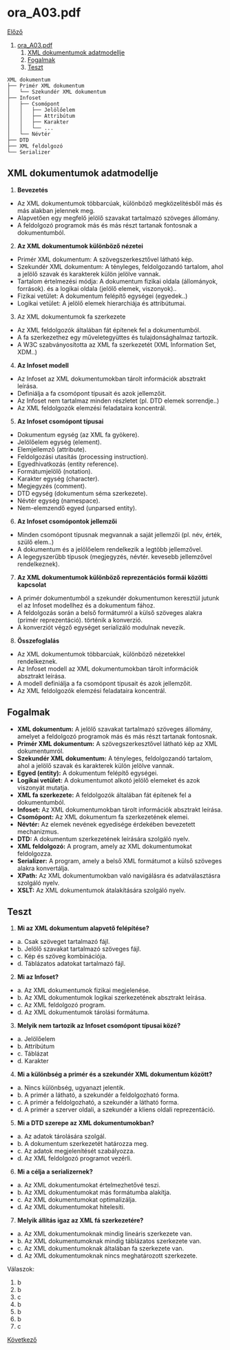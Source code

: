 # ora_A03.pdf

[Előző](2.md)

1. [ora\_A03.pdf](#ora_a03pdf)
   1. [XML dokumentumok adatmodellje](#xml-dokumentumok-adatmodellje)
   2. [Fogalmak](#fogalmak)
   3. [Teszt](#teszt)


```
XML dokumentum
├── Primér XML dokumentum
│   └── Szekundér XML dokumentum
├── Infoset
│   ├── Csomópont
│   │   ├── Jelölőelem
│   │   ├── Attribútum
│   │   ├── Karakter
│   │   └── ...
│   └── Névtér
├── DTD
├── XML feldolgozó
└── Serializer
```

## XML dokumentumok adatmodellje

1. **Bevezetés**
- Az XML dokumentumok többarcúak, különböző megközelítésből más és más alakban jelennek meg.
- Alapvetően egy megfelő jelölő szavakat tartalmazó szöveges állomány.
- A feldolgozó programok más és más részt tartanak fontosnak a dokumentumból.

2. **Az XML dokumentumok különböző nézetei**
- Primér XML dokumentum: A szövegszerkesztővel látható kép.
- Szekundér XML dokumentum: A tényleges, feldolgozandó tartalom, ahol a jelölő szavak és karakterek külön jelölve vannak.
- Tartalom értelmezési módja: A dokumentum fizikai oldala (állományok, források). és a logikai oldala (jelölő elemek, viszonyok)..
- Fizikai vetület: A dokumentum felépítő egységei (egyedek..)
- Logikai vetület: A jelölő elemek hierarchiája és attribútumai.

3. Az XML dokumentumok fa szerkezete
- Az XML feldolgozók általában fát építenek fel a dokumentumból.
- A fa szerkezethez egy műveletegyüttes és tulajdonsághalmaz tartozik.
- A W3C szabványosította az XML fa szerkezetét (XML Information Set, XDM..)

4. **Az Infoset modell**
- Az Infoset az XML dokumentumokban tárolt információk absztrakt leírása.
- Definiálja a fa csomópont típusait és azok jellemzőit.
- Az Infoset nem tartalmaz minden részletet (pl. DTD elemek sorrendje..)
- Az XML feldolgozók elemzési feladataira koncentrál.

5. **Az Infoset csomópont típusai**
- Dokumentum egység (az XML fa gyökere).
- Jelölőelem egység (element).
- Elemjellemző (attribute).
- Feldolgozási utasítás (processing instruction).
- Egyedhivatkozás (entity reference).
- Formátumjelölő (notation).
- Karakter egység (character).
- Megjegyzés (comment).
- DTD egység (dokumentum séma szerkezete).
- Névtér egység (namespace).
- Nem-elemzendő egyed (unparsed entity).

6. **Az Infoset csomópontok jellemzői**
- Minden csomópont típusnak megvannak a saját jellemzői (pl. név, érték, szülő elem..)
- A dokumentum és a jelölőelem rendelkezik a legtöbb jellemzővel.
- A legegyszerűbb típusok (megjegyzés, névtér. kevesebb jellemzővel rendelkeznek).

7. **Az XML dokumentumok különböző reprezentációs formái közötti kapcsolat**
- A primér dokumentumból a szekundér dokumentumon keresztül jutunk el az Infoset modellhez és a dokumentum fához.
- A feldolgozás során a belső formátumról a külső szöveges alakra (primér reprezentáció). történik a konverzió.
- A konverziót végző egységet serializáló modulnak nevezik.

8. **Összefoglalás**
- Az XML dokumentumok többarcúak, különböző nézetekkel rendelkeznek.
- Az Infoset modell az XML dokumentumokban tárolt információk absztrakt leírása.
- A modell definiálja a fa csomópont típusait és azok jellemzőit.
- Az XML feldolgozók elemzési feladataira koncentrál.

## Fogalmak

- **XML dokumentum:** A jelölő szavakat tartalmazó szöveges állomány, amelyet a feldolgozó programok más és más részt tartanak fontosnak.
- **Primér XML dokumentum:** A szövegszerkesztővel látható kép az XML dokumentumról.
- **Szekundér XML dokumentum:** A tényleges, feldolgozandó tartalom, ahol a jelölő szavak és karakterek külön jelölve vannak.
- **Egyed (entity):** A dokumentum felépítő egységei.
- **Logikai vetület:** A dokumentumot alkotó jelölő elemeket és azok viszonyát mutatja.
- **XML fa szerkezete:** A feldolgozók általában fát építenek fel a dokumentumból.
- **Infoset:** Az XML dokumentumokban tárolt információk absztrakt leírása.
- **Csomópont:** Az XML dokumentum fa szerkezetének elemei.
- **Névtér:** Az elemek nevének egyedisége érdekében bevezetett mechanizmus.
- **DTD:** A dokumentum szerkezetének leírására szolgáló nyelv.
- **XML feldolgozó:** A program, amely az XML dokumentumokat feldolgozza.
- **Serializer:** A program, amely a belső XML formátumot a külső szöveges alakra konvertálja.
- **XPath:** Az XML dokumentumokban való navigálásra és adatválasztásra szolgáló nyelv.
- **XSLT:** Az XML dokumentumok átalakítására szolgáló nyelv.

## Teszt

1. **Mi az XML dokumentum alapvető felépítése?**
- a. Csak szöveget tartalmazó fájl.
- b. Jelölő szavakat tartalmazó szöveges fájl.
- c. Kép és szöveg kombinációja.
- d. Táblázatos adatokat tartalmazó fájl.

2. **Mi az Infoset?**
- a. Az XML dokumentumok fizikai megjelenése.
- b. Az XML dokumentumok logikai szerkezetének absztrakt leírása.
- c. Az XML feldolgozó program.
- d. Az XML dokumentumok tárolási formátuma.

3. **Melyik nem tartozik az Infoset csomópont típusai közé?**
- a. Jelölőelem
- b. Attribútum
- c. Táblázat
- d. Karakter

4. **Mi a különbség a primér és a szekundér XML dokumentum között?**
- a. Nincs különbség, ugyanazt jelentik.
- b. A primér a látható, a szekundér a feldolgozható forma.
- c. A primér a feldolgozható, a szekundér a látható forma.
- d. A primér a szerver oldali, a szekundér a kliens oldali reprezentáció.

5. **Mi a DTD szerepe az XML dokumentumokban?**
- a. Az adatok tárolására szolgál.
- b. A dokumentum szerkezetét határozza meg.
- c. Az adatok megjelenítését szabályozza.
- d. Az XML feldolgozó programot vezérli.

6. **Mi a célja a serializernek?**
- a. Az XML dokumentumokat értelmezhetővé teszi.
- b. Az XML dokumentumokat más formátumba alakítja.
- c. Az XML dokumentumokat optimalizálja.
- d. Az XML dokumentumokat hitelesíti.

7. **Melyik állítás igaz az XML fá szerkezetére?**
- a. Az XML dokumentumoknak mindig lineáris szerkezete van.
- b. Az XML dokumentumoknak mindig táblázatos szerkezete van.
- c. Az XML dokumentumoknak általában fa szerkezete van.
- d. Az XML dokumentumoknak nincs meghatározott szerkezete.

Válaszok:
1. b
2. b
3. c
4. b
5. b
6. b
7. c

[Következő](4.md)
